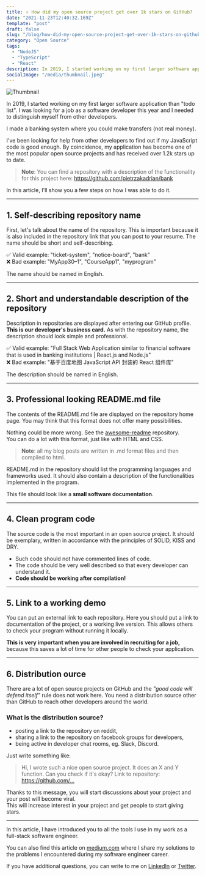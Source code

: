 ```yaml
---
title: ⭐️ How did my open source project get over 1k stars on GitHub?
date: "2021-11-23T12:40:32.169Z"
template: "post"
draft: false
slug: "/blog/how-did-my-open-source-project-get-over-1k-stars-on-github"
category: "Open Source"
tags:
  - "NodeJS"
  - "TypeScript"
  - "React"
description: In 2019, I started working on my first larger software application than "todo list". I was looking for a job as a software developer this year and I needed to distinguish myself from other developers. I made a banking system where you could make transfers (not real money). I've been looking for help from other developers to find out if my JavaScript code is good enough. By coincidence, my application has become one of the most popular open source projects and has received over 1.2k stars up to date.
socialImage: "/media/thumbnail.jpeg"
---
```


![Thumbnail](/media/thumbnail.jpeg)

In 2019, I started working on my first larger software application than "todo list". I was looking for a job as a software developer this year and I needed to distinguish myself from other developers.

I made a banking system where you could make transfers (not real money).

I've been looking for help from other developers to find out if my JavaScript code is good enough. By coincidence, my application has become one of the most popular open source projects and has received over 1.2k stars up to date.

> **Note**: You can find a repository with a description of the functionality for this project here: https://github.com/pietrzakadrian/bank

In this article, I'll show you a few steps on how I was able to do it.

---

## 1. Self-describing repository name

First, let's talk about the name of the repository. This is important because it is also included in the repository link that you can post to your resume. The name should be short and self-describing.

✅ Valid example: "ticket-system", "notice-board", "bank"\
❌ Bad example: "MyApp30–1", "CourseApp1", "myprogram"

The name should be named in English.

---

## 2. Short and understandable description of the repository

Description in repositories are displayed after entering our GitHub profile. **This is our developer's business card.** As with the repository name, the description should look simple and professional.

✅ Valid example: "Full Stack Web Application similar to financial software that is used in banking institutions | React.js and Node.js"\
❌ Bad example: "基于百度地图 JavaScript API 封装的 React 组件库"

The description should be named in English.

---

## 3. Professional looking README.md file

The contents of the README.md file are displayed on the repository home page. You may think that this format does not offer many possibilities.

Nothing could be more wrong. See the [awesome-readme](https://github.com/matiassingers/awesome-readme) repository.\
You can do a lot with this format, just like with HTML and CSS.

> **Note**: all my blog posts are written in .md format files and then compiled to html.

README.md in the repository should list the programming languages and frameworks used. It should also contain a description of the functionalities implemented in the program.

This file should look like a **small software documentation**.

---

## 4. Clean program code

The source code is the most important in an open source project. It should be exemplary, written in accordance with the principles of SOLID, KISS and DRY.

- Such code should not have commented lines of code.
- The code should be very well described so that every developer can understand it.
- **Code should be working after compilation!**

---

## 5. Link to a working demo

You can put an external link to each repository. Here you should put a link to documentation of the project, or a working live version. This allows others to check your program without running it locally.

**This is very important when you are involved in recruiting for a job,**\
because this saves a lot of time for other people to check your application.

---

## 6. Distribution ource

There are a lot of open source projects on GitHub and the _"good code will defend itself"_ rule does not work here. You need a distribution source other than GitHub to reach other developers around the world.

### What is the distribution source?

- posting a link to the repository on reddit,
- sharing a link to the repository on facebook groups for developers,
- being active in developer chat rooms, eg. Slack, Discord.

Just write something like:

> Hi, I wrote such a nice open source project. It does an X and Y function.
> Can you check if it's okay? Link to repository: https://github.com/…

Thanks to this message, you will start discussions about your project and your post will become viral.\
This will increase interest in your project and get people to start giving stars.

---

In this article, I have introduced you to all the tools I use in my work as a full-stack software engineer.

You can also find this article on [medium.com](https://medium.com/@pietrzakadrian) where I share my solutions to the problems I encountered during my software engineer career.

If you have additional questions, you can write to me on [LinkedIn](https://www.linkedin.com/in/pietrzakadrian/) or [Twitter](https://twitter.com/pietrzakadrian/).
